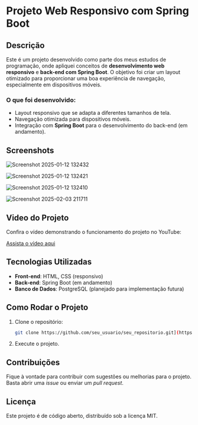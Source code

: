 # Projeto Web Responsivo com Spring Boot

## Descrição
Este é um projeto desenvolvido como parte dos meus estudos de programação, onde apliquei conceitos de **desenvolvimento web responsivo** e **back-end com Spring Boot**. O objetivo foi criar um layout otimizado para proporcionar uma boa experiência de navegação, especialmente em dispositivos móveis.

### O que foi desenvolvido:
- Layout responsivo que se adapta a diferentes tamanhos de tela.
- Navegação otimizada para dispositivos móveis.
- Integração com **Spring Boot** para o desenvolvimento do back-end (em andamento).

## Screenshots

![Screenshot 2025-01-12 132432](https://github.com/user-attachments/assets/543b2ab7-5f43-45dd-8ea9-b82d3b5c25de)

 
![Screenshot 2025-01-12 132421](https://github.com/user-attachments/assets/fb4b60f6-0011-4867-8115-bde2cd440885)

![Screenshot 2025-01-12 132410](https://github.com/user-attachments/assets/c7b6df6d-1335-481d-88ae-6df40d209771)

![Screenshot 2025-02-03 211711](https://github.com/user-attachments/assets/e6562222-a35d-44e7-acb7-a5ff676a8f7c)


## Video do Projeto

Confira o vídeo demonstrando o funcionamento do projeto no YouTube:

[Assista o vídeo aqui](https://youtu.be/NfvT7qZAN8I)

## Tecnologias Utilizadas
- **Front-end**: HTML, CSS (responsivo)
- **Back-end**: Spring Boot (em andamento)
- **Banco de Dados**: PostgreSQL (planejado para implementação futura)

## Como Rodar o Projeto
1. Clone o repositório:
    ```bash
    git clone https://github.com/seu_usuario/seu_repositorio.git](https://github.com/dev-wallace/anime-ux)
    ```

2. Execute o projeto.

## Contribuições
Fique à vontade para contribuir com sugestões ou melhorias para o projeto. Basta abrir uma *issue* ou enviar um *pull request*.

## Licença
Este projeto é de código aberto, distribuído sob a licença MIT.

